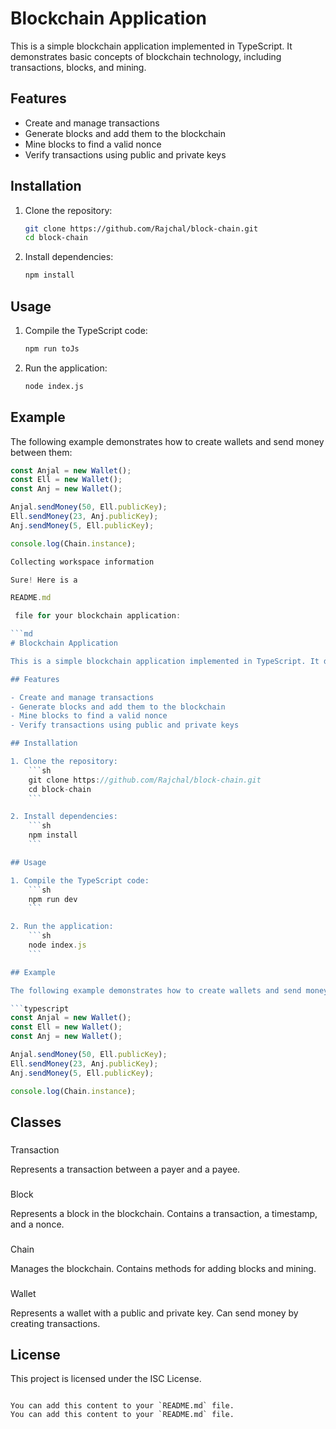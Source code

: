 # Blockchain Application

This is a simple blockchain application implemented in TypeScript. It demonstrates basic concepts of blockchain technology, including transactions, blocks, and mining.

## Features

- Create and manage transactions
- Generate blocks and add them to the blockchain
- Mine blocks to find a valid nonce
- Verify transactions using public and private keys

## Installation

1. Clone the repository:
    ```sh
    git clone https://github.com/Rajchal/block-chain.git
    cd block-chain
    ```

2. Install dependencies:
    ```sh
    npm install
    ```

## Usage

1. Compile the TypeScript code:
    ```sh
    npm run toJs
    ```

2. Run the application:
    ```sh
    node index.js
    ```

## Example

The following example demonstrates how to create wallets and send money between them:

```typescript
const Anjal = new Wallet();
const Ell = new Wallet();
const Anj = new Wallet();

Anjal.sendMoney(50, Ell.publicKey);
Ell.sendMoney(23, Anj.publicKey);
Anj.sendMoney(5, Ell.publicKey);

console.log(Chain.instance);

Collecting workspace information

Sure! Here is a 

README.md

 file for your blockchain application:

```md
# Blockchain Application

This is a simple blockchain application implemented in TypeScript. It demonstrates basic concepts of blockchain technology, including transactions, blocks, and mining.

## Features

- Create and manage transactions
- Generate blocks and add them to the blockchain
- Mine blocks to find a valid nonce
- Verify transactions using public and private keys

## Installation

1. Clone the repository:
    ```sh
    git clone https://github.com/Rajchal/block-chain.git
    cd block-chain
    ```

2. Install dependencies:
    ```sh
    npm install
    ```

## Usage

1. Compile the TypeScript code:
    ```sh
    npm run dev
    ```

2. Run the application:
    ```sh
    node index.js
    ```

## Example

The following example demonstrates how to create wallets and send money between them:

```typescript
const Anjal = new Wallet();
const Ell = new Wallet();
const Anj = new Wallet();

Anjal.sendMoney(50, Ell.publicKey);
Ell.sendMoney(23, Anj.publicKey);
Anj.sendMoney(5, Ell.publicKey);

console.log(Chain.instance);
```

## Classes

### 

Transaction



Represents a transaction between a payer and a payee.

### 

Block



Represents a block in the blockchain. Contains a transaction, a timestamp, and a nonce.

### 

Chain



Manages the blockchain. Contains methods for adding blocks and mining.

### 

Wallet



Represents a wallet with a public and private key. Can send money by creating transactions.

## License

This project is licensed under the ISC License.
```

You can add this content to your `README.md` file.
You can add this content to your `README.md` file.